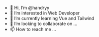 - 👋 Hi, I’m @handryy
- 👀 I’m interested in Web Developer
- 🌱 I’m currently learning Vue and Tailwind
- 💞️ I’m looking to collaborate on ...
- 📫 How to reach me ...

<!---
handryy/handryy is a ✨ special ✨ repository because its `README.md` (this file) appears on your GitHub profile.
You can click the Preview link to take a look at your changes.
--->

